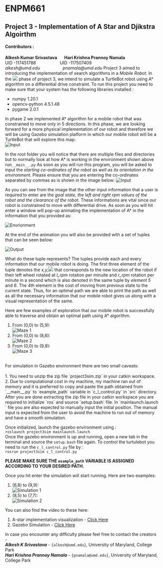 # ENPM661
## Project 3 - Implementation of A Star and Djikstra Algoirthm
#### **Contributors :**
**Alkesh Kumar Srivastava**&nbsp;&nbsp;&nbsp;&nbsp;&nbsp;&nbsp;**Hari Krishna Prannoy Namala** <br />
UID -117451788&nbsp;&nbsp;&nbsp;&nbsp;&nbsp;&nbsp;&nbsp;&nbsp;&nbsp;&nbsp;&nbsp;&nbsp;&nbsp;&nbsp;&nbsp;&nbsp;&nbsp;&nbsp;&nbsp;&nbsp;UID -117507409 <br />
_alkesh@umd.edu_&nbsp;&nbsp;&nbsp;&nbsp;&nbsp;&nbsp;&nbsp;&nbsp;&nbsp;&nbsp;&nbsp;&nbsp;&nbsp;&nbsp;&nbsp;&nbsp;&nbsp;&nbsp;&nbsp;_pnamala@umd.edu_
Project 3 aimed to introducing the implementation of search algorithms in a *Mobile Robot*. In the <img src="https://latex.codecogs.com/gif.latex?3%5E%7Brd%7D"/> phase of project 3, we intend to simulate a TurtleBot robot using A* algorithm on a differential drive constraint. To run this project you need to make sure that your system has the following libraries installed :   
* numpy	1.20.1	
* opencv-python	4.5.1.48
* pygame	2.0.1

In phase 2 we implemented A* algorithm for a mobile robot that was constrained to move only in 5 directions. In this phase, we are looking forward for a more physical implementation of our robot and therefore we will be using Gazebo simulation platform in which our mobile robot will be a TurtleBot that will explore this map:<br/>
![Input](https://github.com/alkesh-umd/enpm661-p3-phase3/blob/main/images/image6.png)

In the root folder you will notice that there are multiple files and directories but to normally look at how A* is working in the environment shown above run`__main__.py`
As soon as you will run this program, you will be asked to input the *starting co-ordinates of the robot as well as its orientation in the environment*. Please ensure that you are entering the co-ordinates separated by commas as is shown in the image below:
![Input](https://github.com/alkesh-umd/enpm661-p3-phase3/blob/main/images/image3.png)

As you can see from the image that the other input information that a user is required to enter are the *goal state, the left and right rpm values of the robot and the clearance of the robot.* These  informations are vital since our robot is constrained to move with differential drive. As soon as you will hit enter a window will pop-up animating the implementation of A* in the information that you provided as:

![Envrionment](https://github.com/alkesh-umd/enpm661-p3-phase3/blob/main/images/image4.png)

At the end of the animation you will also be provided with a set of tuples that can be seen below:

![Output](https://github.com/alkesh-umd/enpm661-p3-phase3/blob/main/images/image5.png)

What do these tuple represents? The tuples provide each and every information that our mobile robot is doing. The first three element of the tuple denotes the *x,y,<img src="https://latex.codecogs.com/gif.latex?%5Ctheta"/>* that corresponds to the new location of the robot if their left wheel rotated at *l_rpm* rotation per minuite and *r_rpm* rotation per minute in a second which is also denoted in the same tuple by *element 5* and *6*. The *4th* element is the cost of moving from previous state to the current state.
Thus, for an optimal path we are able to print the path as well as all the necessary information that our mobile robot gives us along with a visual representation of the same. 

Here are few examples of exploration that our mobile robot is successfully able to traverse and obtain an optimal path using A* algorithm.

1. From (0,0) to (5,9): <br/>
![Maze 1](https://github.com/alkesh-umd/enpm661-p3-phase3/blob/main/images/gif_00_59.gif)
2. From (0,0) to (8,6): <br/>
![Maze 2](https://github.com/alkesh-umd/enpm661-p3-phase3/blob/main/images/gif_00_86.gif)
3. From (0,0) to (9,9): <br/>
![Maze 3](https://github.com/alkesh-umd/enpm661-p3-phase3/blob/main/images/gif_00_99.gif)

<br/>
For simulation in Gazebo environment there are two small caveats: <br/><br/>
1. You need to unzip the zip file `project3sim.zip` in your catkin workspace.<br/>
2. Due to computational cost in my machine, my machine ran out of memory and it is preferred to copy and paste the path obtained from `__main__.py` to `example_path` variable in `c_l_control.py` in `src` directory.
<br/>
After you are done extracting the zip file in your catkin workspace you are required to initialize `ros` and source `setup.bash` file. In `mainlaunch.launch ` file you are also expected to manually input the initial position. The manual input is expected from the user to avoid the machine to run out of memory and have a smooth simulation.<br/>

Once initialized, launch the gazebo environment using :<br/>
`roslaunch project3sim mainlaunch.launch`<br/>
Once the gazebo environment is up and running, open a new tab in the terminal and source the `setup.bash` file again. To control the turtulebot you need to run the `c_l_control.py` file by :<br/>
`rosrun project3sim c_l_control.py`<br/>

**PLEASE MAKE SURE THE `example_path` VARIABLE IS ASSIGNED ACCORDING TO YOUR DESIRED PATH.**

Once you hit enter the simulation will start running. Here are two examples:
1. (6,8) to (9,9): <br/>
![Simulation 1](https://github.com/alkesh-umd/enpm661-p3-phase3/blob/main/images/gif_68_99.gif)
2. (8,5) to (7,7): <br/>
![Simulation 2](https://github.com/alkesh-umd/enpm661-p3-phase3/blob/main/images/gif_85_77.gif)

You can also find the video to these here:
1. A-star implementation visualization - <a href="https://drive.google.com/drive/folders/1sbmTwOJ36AwGbg8H5j5u-pVb9FJLhlR3?usp=sharing">Click Here</a>
2. Gazebo Simulation - <a href="https://drive.google.com/drive/folders/1EhwUw2N970HGsC35S_rbuF5UhZQsSRcZ?usp=sharing">Click Here</a>


In case you encounter any difficulty please feel free to contact the creators - <br/>
***Alkesh K Srivastava*** - `{alkesh@umd.edu}`, University of Maryland, College Park <br/>
***Hari Krishna Prannoy Namala*** - `{pnamala@umd.edu}`, University of Maryland, College Park <br/>
